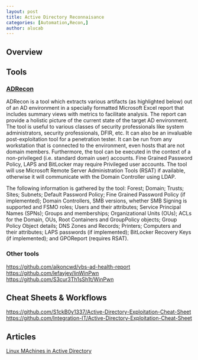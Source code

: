 ```yaml
---
layout: post
title: Active Directory Reconnaisance
categories: [Automation,Recon,]
author: alucab
---
```


## Overview

## Tools
### [ADRecon](https://github.com/sense-of-security/ADRecon)

ADRecon is a tool which extracts various artifacts (as highlighted below) out of an AD environment in a specially formatted Microsoft Excel report that includes summary views with metrics to facilitate analysis. The report can provide a holistic picture of the current state of the target AD environment. The tool is useful to various classes of security professionals like system administrators, security professionals, DFIR, etc. It can also be an invaluable post-exploitation tool for a penetration tester. It can be run from any workstation that is connected to the environment, even hosts that are not domain members. Furthermore, the tool can be executed in the context of a non-privileged (i.e. standard domain user) accounts. Fine Grained Password Policy, LAPS and BitLocker may require Privileged user accounts. The tool will use Microsoft Remote Server Administration Tools (RSAT) if available, otherwise it will communicate with the Domain Controller using LDAP.

The following information is gathered by the tool: Forest; Domain; Trusts; Sites; Subnets; Default Password Policy; Fine Grained Password Policy (if implemented); Domain Controllers, SMB versions, whether SMB Signing is supported and FSMO roles; Users and their attributes; Service Principal Names (SPNs); Groups and memberships; Organizational Units (OUs); ACLs for the Domain, OUs, Root Containers and GroupPolicy objects; Group Policy Object details; DNS Zones and Records; Printers; Computers and their attributes; LAPS passwords (if implemented); BitLocker Recovery Keys (if implemented); and GPOReport (requires RSAT).

### Other tools
https://github.com/aikoncwd/vbs-ad-health-report
https://github.com/lefayjey/linWinPwn
https://github.com/S3cur3Th1sSh1t/WinPwn

## Cheat Sheets & Workflows

https://github.com/S1ckB0y1337/Active-Directory-Exploitation-Cheat-Sheet
https://github.com/Integration-IT/Active-Directory-Exploitation-Cheat-Sheet

## Articles 
[Linux MAchines in Active Directory](https://blog.workinghardinit.work/2021/05/04/linux-ad-computer-object-operating-system-values/)
[](https://stackoverflow.com/questions/26212854/how-to-get-a-list-with-all-the-hosts-connected-to-a-domain-centos-6-5)
